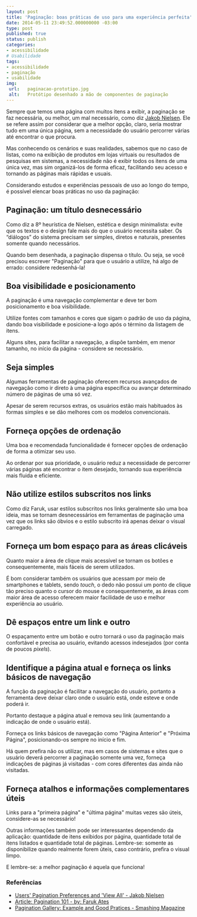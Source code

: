 ```yaml
---
layout: post
title: 'Paginação: boas práticas de uso para uma experiência perfeita'
date: 2014-05-11 23:49:52.000000000 -03:00
type: post
published: true
status: publish
categories:
- acessibilidade
# Usabilidade
tags:
- acessibilidade
- paginação
- usabilidade
img:
 url:	paginacao-prototipo.jpg
 alt:	Protótipo desenhado a mão de componentes de paginação
---
```


Sempre que temos uma página com muitos itens a exibir, a paginação se faz necessária, ou melhor, um mal necessário, como diz <a title="Wikipédia - Jakob Nielsen" href="http://pt.wikipedia.org/wiki/Jacob_Nielsen" target="_blank" rel="noopener">Jakob Nielsen</a>. Ele se refere assim por considerar que a melhor opção, claro, seria mostrar tudo em uma única página, sem a necessidade do usuário percorrer várias até encontrar o que procura.

Mas conhecendo os cenários e suas realidades, sabemos que no caso de listas, como na exibição de produtos em lojas virtuais ou resultados de pesquisas em sistemas, a necessidade não é exibir todos os itens de uma única vez, mas sim organizá-los de forma eficaz, facilitando seu acesso e tornando as páginas mais rápidas e usuais.

Considerando estudos e experiências pessoais de uso ao longo do tempo, é possível elencar boas práticas no uso da paginação:

## Paginação: um título desnecessário

Como diz a 8º heurística de Nielsen, estética e design minimalista: evite que os textos e o design fale mais do que o usuário necessita saber. Os “diálogos” do sistema precisam ser simples, diretos e naturais, presentes somente quando necessários.

Quando bem desenhada, a paginação dispensa o título. Ou seja, se você precisou escrever "Paginação" para que o usuário a utilize, há algo de errado: considere redesenhá-la!

## Boa visibilidade e posicionamento

A paginação é uma navegação complementar e deve ter bom posicionamento e boa visibilidade.

Utilize fontes com tamanhos e cores que sigam o padrão de uso da página, dando boa visibilidade e posicione-a logo após o término da listagem de itens.

Alguns sites, para facilitar a navegação, a dispõe também, em menor tamanho, no início da página - considere se necessário.

## Seja simples

Algumas ferramentas de paginação oferecem recursos avançados de navegação como ir direto à uma página específica ou avançar determinado número de páginas de uma só vez.

Apesar de serem recursos extras, os usuários estão mais habituados às formas simples e se dão melhores com os modelos convencionais.

## Forneça opções de ordenação

Uma boa e recomendada funcionalidade é fornecer opções de ordenação de forma a otimizar seu uso.

Ao ordenar por sua prioridade, o usuário reduz a necessidade de percorrer várias páginas até encontrar o item desejado, tornando sua experiência mais fluida e eficiente.

## Não utilize estilos subscritos nos links

Como diz Faruk, usar estilos subscritos nos links geralmente são uma boa ideia, mas se tornam desnecessários em ferramentas de paginação uma vez que os links são óbvios e o estilo subscrito irá apenas deixar o visual carregado.

## Forneça um bom espaço para as áreas clicáveis

Quanto maior a área de clique mais acessível se tornam os botões e consequentemente, mais fáceis de serem utilizados.

É bom considerar também os usuários que acessam por meio de smartphones e tablets, sendo <em>touch</em>, o dedo não possui um ponto de clique tão preciso quanto o cursor do mouse e consequentemente, as áreas com maior área de acesso oferecem maior facilidade de uso e melhor experiência ao usuário.

## Dê espaços entre um link e outro

O espaçamento entre um botão e outro tornará o uso da paginação mais confortável e precisa ao usuário, evitando acessos indesejados (por conta de poucos <em>pixels</em>).

## Identifique a página atual e forneça os links básicos de navegação

A função da paginação é facilitar a navegação do usuário, portanto a ferramenta deve deixar claro onde o usuário está, onde esteve e onde poderá ir.

Portanto destaque a página atual e remova seu link (aumentando a indicação de onde o usuário está).

Forneça os links básicos de navegação como "Página Anterior" e "Próxima Página", posicionando-os sempre no início e fim.

Há quem prefira não os utilizar, mas em casos de sistemas e sites que o usuário deverá percorrer a paginação somente uma vez, forneça indicações de páginas já visitadas - com cores diferentes das ainda não visitadas.

## Forneça atalhos e informações complementares úteis

Links para a "primeira página" e "última página" muitas vezes são úteis, considere-as se necessário!

Outras informações também pode ser interessantes dependendo da aplicação: quantidade de itens exibidos por página, quantidade total de itens listados e quantidade total de páginas. Lembre-se: somente as disponibilize quando realmente forem úteis, caso contrário, prefira o visual limpo.

E lembre-se: a melhor paginação é aquela que funciona!

### Referências

<ul>
	<li><a href="http://www.nngroup.com/articles/item-list-view-all/" target="_blank" rel="noopener">Users' Pagination Preferences and 'View All' - Jakob Nielsen</a></li>
	<li><a href="https://gist.github.com/mislav/622561" target="_blank" rel="noopener">Article: Pagination 101 - by: Faruk Ates</a></li>
	<li><a href="http://www.smashingmagazine.com/2007/11/16/pagination-gallery-examples-and-good-practices/" target="_blank" rel="noopener">Pagination Gallery: Example and Good Pratices - Smashing Magazine</a></li>
</ul>